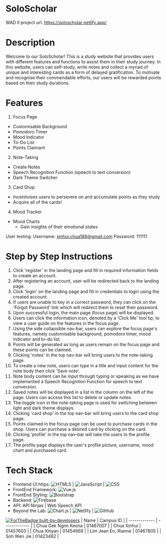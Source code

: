 # SoloScholar
WAD II project
url: https://soloscholar.netlify.app/

# Description
Welcome to our SoloScholar! This is a study website that provides users with different features and functions to assist them in their study journey. In this website, users can self-study, write notes and collect a myriad of unique and interesting cards as a form of delayed gratification. To motivate and recognise their commendable efforts, our users will be rewarded points based on their study durations.

# Features
1) Focus Page
  - Customisable Background
  - Pomodoro Timer
  - Mood Indicator
  - To-Do List
  - Points Claimant

2) Note-Taking
  - Create Notes
  - Speech Recognition Function (speech to text conversion) 
  - Dark Theme Switcher

3) Card Shop
  - Incentivises users to persevere on and accumulate points as they study
  - Acquire all of the cards!

4) Mood Tracker
  - Mood Charts
    - Gain insights of their emotional states

User testing:
Username: xinhui.chua188@gmail.com
Password: 111111

# Step by Step Instructions

1. Click 'register' in the landing page and fill in required information fields to create an account.
2. After registering an account, user will be redirected back to the landing page.
3. Click 'login' on the landing page and fill in credentials to login using the created account.
4. If users are unable to key in a correct password, they can click on the 'Forgot Password' link which will redirect them to reset their password.
5. Upon successful login, the main page (focus page) will be displayed.
6. Users can click the information icon, denoted by a 'Click Me' tool tip, to view a user guide on the features in the focus page.
7. Using the side collapsible nav-bar, users can explore the focus page's features, namely customisable background, pomodoro timer, mood indicator and to-do list.
8. Points will be generated as long as users remain on the focus page and these points can be claimed.
9. Clicking 'notes' in the top nav-bar will bring users to the note-taking page.
10. To create a new note, users can type in a title and input content for the note body then click 'Save note'.
11. Note body content can be input through typing or speaking as we have implemented a Speech Recognition Function for speech to text conversion.
12. Saved notes will be displayed in a list in the column on the left of the page. Users can access this list to delete or update notes.
13. The toggle icon in the note-taking page is used for switching between light and dark theme displays.
14. Clicking 'card shop' in the top nav-bar will bring users to the card shop page.
15. Points claimed in the focus page can be used to purchase cards in the shop. Users can purchase a desired card by clicking on the card.
16. Clicking 'profile' in the top nav-bar will take the users to the profile page.
17. The profile page displays the user's profile picture, username, mood chart and purchased card.

# Tech Stack
- Frontend UI:https: ![HTML5](https://img.shields.io/badge/html5-%23E34F26.svg?style=for-the-badge&logo=html5&logoColor=white) | ![JavaScript](https://img.shields.io/badge/javascript-%23323330.svg?style=for-the-badge&logo=javascript&logoColor=%23F7DF1E) | ![CSS](https://img.shields.io/badge/css-%23E34F26.svg?style=for-the-badge&logo=css&logoColor=white)
- FrontEnd Framework: ![Vue.js](https://img.shields.io/badge/vuejs-%2335495e.svg?style=for-the-badge&logo=vuedotjs&logoColor=%234FC08D)
- FrontEnd Styling: ![Bootstrap](https://img.shields.io/badge/bootstrap-%238511FA.svg?style=for-the-badge&logo=bootstrap&logoColor=white) 
- Backend: ![[Firebase](https://img.shields.io/badge/Firebase-FFCA28.svg?style=for-the-badge&logo=Firebase&logoColor=black)](https://img.shields.io/badge/Firebase-FFCA28.svg?style=for-the-badge&logo=Firebase&logoColor=black)
- API: API Ninjas | Web Speech API
- Beyond the Lab: ![Chart.js](https://img.shields.io/badge/chart.js-F5788D.svg?style=for-the-badge&logo=chart.js&logoColor=white) | ![Netlify](https://img.shields.io/badge/netlify-%23000000.svg?style=for-the-badge&logo=netlify&logoColor=#00C7B7) | ![GitHub](https://img.shields.io/badge/github-%23121011.svg?style=for-the-badge&logo=github&logoColor=white)

[![ForTheBadge built-by-developers](http://ForTheBadge.com/images/badges/built-by-developers.svg)](https://GitHub.com/Naereen/)
| Name  | Campus ID |
| ------------- | ------------- |
| Chua Gek Ngim Keona  | 01467007  |
| Chua Xinhui  | 01457603  |
| Chua Xinyan  | 01454668  |
| Lim Jean En, Rianne | 01467805 |
| Soh Wen Jie | 01423482 |

